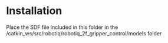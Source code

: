 # Installation

Place the SDF file included in this folder in the /catkin_ws/src/robotiq/robotiq_2f_gripper_control/models folder
